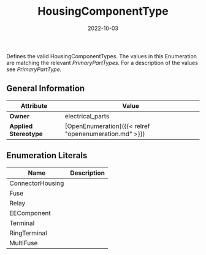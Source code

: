 ﻿---
title: HousingComponentType
toc: false
type: specs
date: "2022-10-03"
draft: false
specification: VEC
version: 2.0.1
documentType: "Recommendation"
elementType: Class
classes:
  - HousingComponentType
menu_name: vec-2.0.1
---
<p> Defines the valid HousingComponentTypes. The values in this Enumeration are matching the relevant <i>PrimaryPartTypes. </i>For a description of the values see <i>PrimaryPartType.</i>      </p>

## General Information

| Attribute               | Value |
|-------------------------|-------|
| **Owner**               | electrical_parts |
| **Applied Stereotype**  | [OpenEnumeration]({{< relref "openenumeration.md" >}})<br/>  |

## Enumeration Literals
| Name          | **Description** |
|---------------|-----------------|
| ConnectorHousing |  |
| Fuse |  |
| Relay |  |
| EEComponent |  |
| Terminal |  |
| RingTerminal |  |
| MultiFuse |  |
